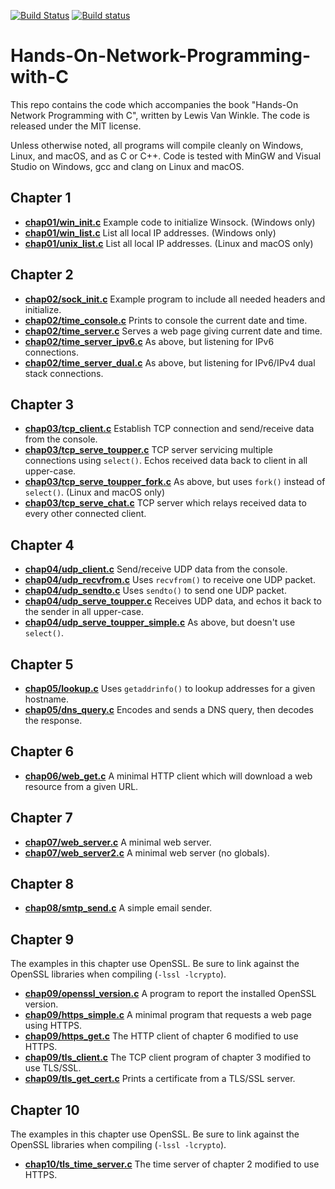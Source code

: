 [![Build Status](https://travis-ci.org/codeplea/Hands-On-Network-Programming-with-C.svg?branch=master)](https://travis-ci.org/codeplea/Hands-On-Network-Programming-with-C)
[![Build status](https://ci.appveyor.com/api/projects/status/0swjf3ss11ep244f?svg=true)](https://ci.appveyor.com/project/codeplea/hands-on-network-programming-with-c)

# Hands-On-Network-Programming-with-C

This repo contains the code which accompanies the book "Hands-On Network
Programming with C", written by Lewis Van Winkle. The code is released under
the MIT license.

Unless otherwise noted, all programs will compile cleanly on Windows, Linux,
and macOS, and as C or C++. Code is tested with MinGW and Visual Studio on
Windows, gcc and clang on Linux and macOS.


## Chapter 1

* **[chap01/win_init.c](chap01/win_init.c)** Example code to initialize Winsock. (Windows only)
* **[chap01/win_list.c](chap01/win_list.c)** List all local IP addresses. (Windows only)
* **[chap01/unix_list.c](chap01/unix_list.c)** List all local IP addresses. (Linux and macOS only)

## Chapter 2

* **[chap02/sock_init.c](chap02/sock_init.c)** Example program to include all needed headers and initialize.
* **[chap02/time_console.c](chap02/time_console.c)** Prints to console the current date and time.
* **[chap02/time_server.c](chap02/time_server.c)** Serves a web page giving current date and time.
* **[chap02/time_server_ipv6.c](chap02/time_server_ipv6.c)** As above, but listening for IPv6 connections.
* **[chap02/time_server_dual.c](chap02/time_server_dual.c)** As above, but listening for IPv6/IPv4 dual stack connections.

## Chapter 3

* **[chap03/tcp_client.c](chap03/tcp_client.c)** Establish TCP connection and send/receive data from the console.
* **[chap03/tcp_serve_toupper.c](chap03/tcp_serve_toupper.c)** TCP server servicing multiple connections using `select()`. Echos received data back to client in all upper-case.
* **[chap03/tcp_serve_toupper_fork.c](chap03/tcp_serve_toupper_fork.c)** As above, but uses `fork()` instead of `select()`. (Linux and macOS only)
* **[chap03/tcp_serve_chat.c](chap03/tcp_serve_chat.c)** TCP server which relays received data to every other connected client.

## Chapter 4

* **[chap04/udp_client.c](chap04/udp_client.c)** Send/receive UDP data from the console.
* **[chap04/udp_recvfrom.c](chap04/udp_recvfrom.c)** Uses `recvfrom()` to receive one UDP packet.
* **[chap04/udp_sendto.c](chap04/udp_sendto.c)** Uses `sendto()` to send one UDP packet.
* **[chap04/udp_serve_toupper.c](chap04/udp_serve_toupper.c)** Receives UDP data, and echos it back to the sender in all upper-case.
* **[chap04/udp_serve_toupper_simple.c](chap04/udp_serve_toupper_simple.c)** As above, but doesn't use `select()`.

## Chapter 5

* **[chap05/lookup.c](chap05/lookup.c)** Uses `getaddrinfo()` to lookup addresses for a given hostname.
* **[chap05/dns_query.c](chap05/dns_query.c)** Encodes and sends a DNS query, then decodes the response.

## Chapter 6

* **[chap06/web_get.c](chap06/web_get.c)** A minimal HTTP client which will download a web resource from a given URL.

## Chapter 7

* **[chap07/web_server.c](chap07/web_server.c)** A minimal web server.
* **[chap07/web_server2.c](chap07/web_server2.c)** A minimal web server (no globals).

## Chapter 8

* **[chap08/smtp_send.c](chap08/smtp_send.c)** A simple email sender.

## Chapter 9

The examples in this chapter use OpenSSL. Be sure to link against the OpenSSL
libraries when compiling (`-lssl -lcrypto`).

* **[chap09/openssl_version.c](chap09/openssl_version.c)** A program to report the installed OpenSSL version.
* **[chap09/https_simple.c](chap09/https_simple.c)** A minimal program that requests a web page using HTTPS.
* **[chap09/https_get.c](chap09/https_get.c)** The HTTP client of chapter 6 modified to use HTTPS.
* **[chap09/tls_client.c](chap09/tls_client.c)** The TCP client program of chapter 3 modified to use TLS/SSL.
* **[chap09/tls_get_cert.c](chap09/tls_get_cert.c)** Prints a certificate from a TLS/SSL server.

## Chapter 10

The examples in this chapter use OpenSSL. Be sure to link against the OpenSSL
libraries when compiling (`-lssl -lcrypto`).

* **[chap10/tls_time_server.c](chap10/tls_time_server.c)** The time server of chapter 2 modified to use HTTPS.

